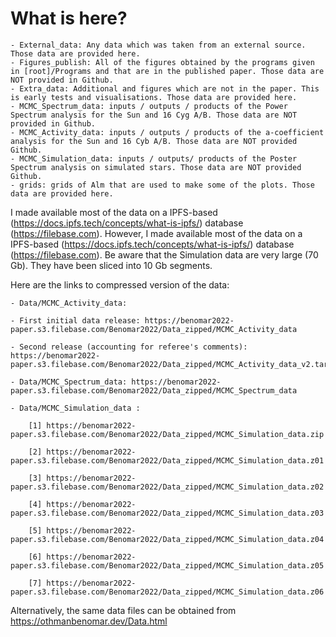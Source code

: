# What is here?

	- External_data: Any data which was taken from an external source. Those data are provided here.
	- Figures_publish: All of the figures obtained by the programs given in [root]/Programs and that are in the published paper. Those data are NOT provided in Github.
	- Extra_data: Additional and figures which are not in the paper. This is early tests and visualisations. Those data are provided here.
	- MCMC_Spectrum_data: inputs / outputs / products of the Power Spectrum analysis for the Sun and 16 Cyg A/B. Those data are NOT provided in Github.
	- MCMC_Activity_data: inputs / outputs / products of the a-coefficient analysis for the Sun and 16 Cyb A/B. Those data are NOT provided Github.
	- MCMC_Simulation_data: inputs / outputs/ products of the Poster Spectrum analysis on simulated stars. Those data are NOT provided Github.
	- grids: grids of Alm that are used to make some of the plots. Those data are provided here.

I made available most of the data on a IPFS-based (https://docs.ipfs.tech/concepts/what-is-ipfs/) database (https://filebase.com).
However, I made available most of the data on a IPFS-based (https://docs.ipfs.tech/concepts/what-is-ipfs/) database (https://filebase.com).
Be aware that the Simulation data are very large (70 Gb). They have been sliced into 10 Gb segments. 

Here are the links to compressed version of the data:
    
    - Data/MCMC_Activity_data: 

	- First initial data release: https://benomar2022-paper.s3.filebase.com/Benomar2022/Data_zipped/MCMC_Activity_data 

	- Second release (accounting for referee's comments): https://benomar2022-paper.s3.filebase.com/Benomar2022/Data_zipped/MCMC_Activity_data_v2.tar.gz
    
    - Data/MCMC_Spectrum_data: https://benomar2022-paper.s3.filebase.com/Benomar2022/Data_zipped/MCMC_Spectrum_data
    
    - Data/MCMC_Simulation_data : 
    
        [1] https://benomar2022-paper.s3.filebase.com/Benomar2022/Data_zipped/MCMC_Simulation_data.zip
        
        [2] https://benomar2022-paper.s3.filebase.com/Benomar2022/Data_zipped/MCMC_Simulation_data.z01
        
        [3] https://benomar2022-paper.s3.filebase.com/Benomar2022/Data_zipped/MCMC_Simulation_data.z02
        
        [4] https://benomar2022-paper.s3.filebase.com/Benomar2022/Data_zipped/MCMC_Simulation_data.z03
        
        [5] https://benomar2022-paper.s3.filebase.com/Benomar2022/Data_zipped/MCMC_Simulation_data.z04
        
        [6] https://benomar2022-paper.s3.filebase.com/Benomar2022/Data_zipped/MCMC_Simulation_data.z05
        
        [7] https://benomar2022-paper.s3.filebase.com/Benomar2022/Data_zipped/MCMC_Simulation_data.z06

Alternatively, the same data files can be obtained from https://othmanbenomar.dev/Data.html
